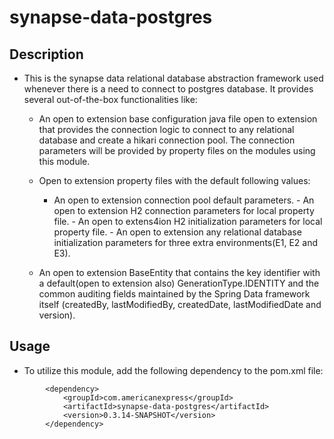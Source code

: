 # synapse-data-postgres

## Description

- This is the synapse data relational database abstraction framework used whenever there is a need to connect to
  postgres database. It provides several out-of-the-box functionalities like:

    - An open to extension base configuration java file open to extension that provides the connection logic to connect
      to any relational database and create a hikari connection pool. The connection parameters will be provided by
      property files on the modules using this module.
    - Open to extension property files with the default following values:
        - An open to extension connection pool default parameters. - An open to extension H2 connection parameters for
          local property file. - An open to extens4ion H2 initialization parameters for local property file. - An open
          to extension any relational database initialization parameters for three extra environments(E1, E2 and E3).

    - An open to extension BaseEntity that contains the key identifier with a default(open to extension also)
      GenerationType.IDENTITY and the common auditing fields maintained by the Spring Data framework itself (createdBy,
      lastModifiedBy, createdDate, lastModifiedDate and version).

## Usage
- To utilize this module, add the following dependency to the pom.xml file:
```
        <dependency>
            <groupId>com.americanexpress</groupId>
            <artifactId>synapse-data-postgres</artifactId>
            <version>0.3.14-SNAPSHOT</version>
        </dependency>
```